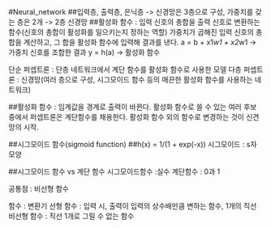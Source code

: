 #Neural_network
##입력층, 출력층, 은닉층 -> 신경망은 3층으로 구성, 가중치를 갖는 층은 2개 -> 2층 신경망
##활성화 함수 : 입력 신호의 총합을 출력 신호로 변환하는 함수(신호의 총합이 활성화를 일으키는지 정하는 역할)
가중치가 곱해진 입력 신호의 총합을 계산하고, 그 합을 활성화 함수에 입력해 결과를 낸다.
a = b + x1*w1 + x2*w1 -> 가중치 신호를 조합한 결과
y = h(a) -> 활성화 함수

단순 퍼셉트론 : 단층 네트워크에서 계단 함수를 활성화 함수로 사용한 모델
다층 퍼셉트론 : 신경망(여러 층으로 구성, 시그모이드 함수 등의 매끈한 활성화 함수를 사용하는 네트워크)

##활성화 함수 : 임계값을 경계로 출력이 바뀐다.
활성화 함수로 쓸 수 있는 여러 후보 중에서 퍼셉트론은 계단함수를 채용한다. 활성화 함수 외의 함수로 변경하는 것이 신견망의 시작.

##시그모이드 함수(sigmoid function)
##h(x) = 1/(1 + exp(-x))
시그모이드 : s자 모양

##시그모이드 함수 vs 계단 함수
시그모이드함수 :실수
계단함수 : 0과 1

공통점 : 비선형 함수

함수 : 변환기
선형 함수 : 입력 시, 출력이 입력의 상수배만큼 변하는 함수, 1개의 직선
비선형 함수 : 직선 1개로 그릴 수 없는 함수


